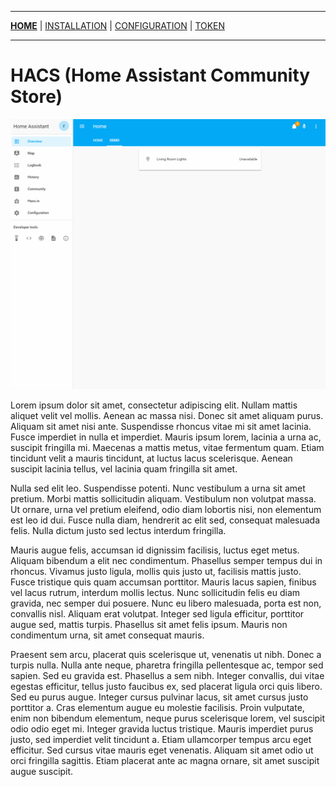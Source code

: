 ***

[**HOME**](/hacs/) | [INSTALLATION](/hacs/install) | [CONFIGURATION](/hacs/configure) | [TOKEN](/hacs/token)

***

# HACS (Home Assistant Community Store)

![hacsdemo](images/hacsdemo.gif)

Lorem ipsum dolor sit amet, consectetur adipiscing elit. Nullam mattis aliquet velit vel mollis. Aenean ac massa nisi. Donec sit amet aliquam purus. Aliquam sit amet nisi ante. Suspendisse rhoncus vitae mi sit amet lacinia. Fusce imperdiet in nulla et imperdiet. Mauris ipsum lorem, lacinia a urna ac, suscipit fringilla mi. Maecenas a mattis metus, vitae fermentum quam. Etiam tincidunt velit a mauris tincidunt, at luctus lacus scelerisque. Aenean suscipit lacinia tellus, vel lacinia quam fringilla sit amet.

Nulla sed elit leo. Suspendisse potenti. Nunc vestibulum a urna sit amet pretium. Morbi mattis sollicitudin aliquam. Vestibulum non volutpat massa. Ut ornare, urna vel pretium eleifend, odio diam lobortis nisi, non elementum est leo id dui. Fusce nulla diam, hendrerit ac elit sed, consequat malesuada felis. Nulla dictum justo sed lectus interdum fringilla.

Mauris augue felis, accumsan id dignissim facilisis, luctus eget metus. Aliquam bibendum a elit nec condimentum. Phasellus semper tempus dui in rhoncus. Vivamus justo ligula, mollis quis justo ut, facilisis mattis justo. Fusce tristique quis quam accumsan porttitor. Mauris lacus sapien, finibus vel lacus rutrum, interdum mollis lectus. Nunc sollicitudin felis eu diam gravida, nec semper dui posuere. Nunc eu libero malesuada, porta est non, convallis nisl. Aliquam erat volutpat. Integer sed ligula efficitur, porttitor augue sed, mattis turpis. Phasellus sit amet felis ipsum. Mauris non condimentum urna, sit amet consequat mauris.

Praesent sem arcu, placerat quis scelerisque ut, venenatis ut nibh. Donec a turpis nulla. Nulla ante neque, pharetra fringilla pellentesque ac, tempor sed sapien. Sed eu gravida est. Phasellus a sem nibh. Integer convallis, dui vitae egestas efficitur, tellus justo faucibus ex, sed placerat ligula orci quis libero. Sed eu purus augue. Integer cursus pulvinar lacus, sit amet cursus justo porttitor a. Cras elementum augue eu molestie facilisis. Proin vulputate, enim non bibendum elementum, neque purus scelerisque lorem, vel suscipit odio odio eget mi. Integer gravida luctus tristique. Mauris imperdiet purus justo, sed imperdiet velit tincidunt a. Etiam ullamcorper tempus arcu eget efficitur. Sed cursus vitae mauris eget venenatis. Aliquam sit amet odio ut orci fringilla sagittis. Etiam placerat ante ac magna ornare, sit amet suscipit augue suscipit.
